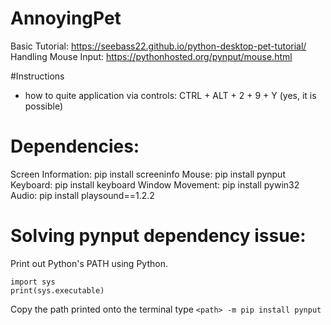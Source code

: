 # AnnoyingPet
Basic Tutorial: https://seebass22.github.io/python-desktop-pet-tutorial/
Handling Mouse Input: https://pythonhosted.org/pynput/mouse.html

#Instructions
- how to quite application via controls: CTRL + ALT + 2 + 9 + Y (yes, it is possible)

# Dependencies:
Screen Information: pip install screeninfo
Mouse: pip install pynput
Keyboard: pip install keyboard
Window Movement: pip install pywin32
Audio: pip install playsound==1.2.2

# Solving pynput dependency issue:
Print out Python's PATH using Python.
```
import sys
print(sys.executable)
```
Copy the path printed onto the terminal type `<path> -m pip install pynput`